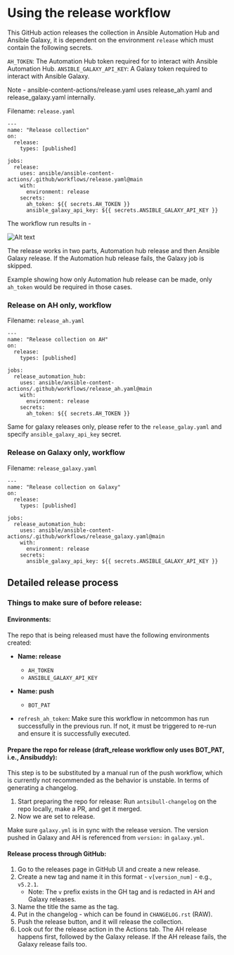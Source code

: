 # Using the release workflow

This GitHub action releases the collection in Ansible Automation Hub and Ansible Galaxy, it is dependent on the environment `release` which must contain the following secrets.

`AH_TOKEN`: The Automation Hub token required for to interact with Ansible Automation Hub.
`ANSIBLE_GALAXY_API_KEY`: A Galaxy token required to interact with Ansible Galaxy.

Note - ansible-content-actions/release.yaml uses release_ah.yaml and release_galaxy.yaml internally.

Filename: `release.yaml`

```
---
name: "Release collection"
on:
  release:
    types: [published]

jobs:
  release:
    uses: ansible/ansible-content-actions/.github/workflows/release.yaml@main
    with:
      environment: release
    secrets:
      ah_token: ${{ secrets.AH_TOKEN }}
      ansible_galaxy_api_key: ${{ secrets.ANSIBLE_GALAXY_API_KEY }}
```

The workflow run results in -

![Alt text](./images/release.png?raw=true "Release collection")

The release works in two parts, Automation hub release and then Ansible Galaxy release. If the Automation hub release fails, the Galaxy job is skipped.

Example showing how only Automation hub release can be made, only `ah_token` would be required in those cases.

### Release on AH only, workflow

Filename: `release_ah.yaml`

```
---
name: "Release collection on AH"
on:
  release:
    types: [published]

jobs:
  release_automation_hub:
    uses: ansible/ansible-content-actions/.github/workflows/release_ah.yaml@main
    with:
      environment: release
    secrets:
      ah_token: ${{ secrets.AH_TOKEN }}
```

Same for galaxy releases only, please refer to the `release_galay.yaml` and specify `ansible_galaxy_api_key` secret.

### Release on Galaxy only, workflow

Filename: `release_galaxy.yaml`

```
---
name: "Release collection on Galaxy"
on:
  release:
    types: [published]

jobs:
  release_automation_hub:
    uses: ansible/ansible-content-actions/.github/workflows/release_galaxy.yaml@main
    with:
      environment: release
    secrets:
      ansible_galaxy_api_key: ${{ secrets.ANSIBLE_GALAXY_API_KEY }}
```

## Detailed release process

### Things to make sure of before release:

#### Environments:

The repo that is being released must have the following environments created:

- **Name: release**
  - `AH_TOKEN`
  - `ANSIBLE_GALAXY_API_KEY`

- **Name: push**
  - `BOT_PAT`

- `refresh_ah_token`: Make sure this workflow in netcommon has run successfully in the previous run. If not, it must be triggered to re-run and ensure it is successfully executed.

#### Prepare the repo for release (draft_release workflow only uses BOT_PAT, i.e., Ansibuddy):

This step is to be substituted by a manual run of the push workflow, which is currently not recommended as the behavior is unstable. In terms of generating a changelog.

1. Start preparing the repo for release: Run `antsibull-changelog` on the repo locally, make a PR, and get it merged.
2. Now we are set to release.

Make sure `galaxy.yml` is in sync with the release version. The version pushed in Galaxy and AH is referenced from `version:` in `galaxy.yml`.

#### Release process through GitHub:

1. Go to the releases page in GitHub UI and create a new release.
2. Create a new tag and name it in this format - `v[version_num]` - e.g., `v5.2.1`.
   - Note: The `v` prefix exists in the GH tag and is redacted in AH and Galaxy releases.
3. Name the title the same as the tag.
4. Put in the changelog - which can be found in `CHANGELOG.rst` (RAW).
5. Push the release button, and it will release the collection.
6. Look out for the release action in the Actions tab. The AH release happens first, followed by the Galaxy release. If the AH release fails, the Galaxy release fails too.
